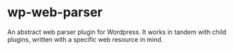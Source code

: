 # wp-web-parser
An abstract web parser plugin for Wordpress. It works in tandem with child plugins, written with a specific web resource in mind.
